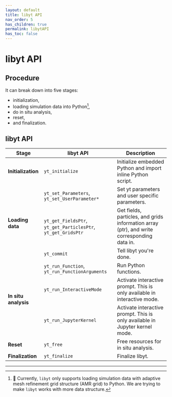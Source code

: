 ```yaml
---
layout: default
title: libyt API
nav_order: 5
has_children: true
permalink: libytAPI
has_toc: false
---
```


# libyt API

## Procedure
It can break down into five stages: 
  - initialization, 
  - loading simulation data into Python[^1], 
  - do in situ analysis, 
  - reset, 
  - and finalization.

## libyt API

<table>
  <thead>
    <tr>
      <th>Stage</th>
      <th>libyt API</th>
      <th>Description</th>
    </tr>
  </thead>
  <tbody>
    <tr>
      <td rowspan=1><strong>Initialization</strong></td>
      <td><code>yt_initialize</code></td>
      <td>Initialize embedded Python and import inline Python script.</td>
    </tr>
    <tr>
      <td rowspan=3><strong>Loading data</strong></td>
      <td><code>yt_set_Parameters</code>, <code>yt_set_UserParameter*</code></td>
      <td>Set yt parameters and user specific parameters.</td>
    </tr>
    <tr>
      <td><code>yt_get_FieldsPtr</code>, <code>yt_get_ParticlesPtr</code>, <code>yt_get_GridsPtr</code></td>
      <td>Get fields, particles, and grids information array (ptr), and write corresponding data in.</td>
    </tr>
    <tr>
      <td><code>yt_commit</code></td>
      <td>Tell libyt you're done.</td>
    </tr>
    <tr>
      <td rowspan=3><strong>In situ analysis</strong></td>
      <td><code>yt_run_Function</code>, <code>yt_run_FunctionArguments</code></td>
      <td>Run Python functions.</td>
    </tr>
    <tr>
      <td><code>yt_run_InteractiveMode</code></td>
      <td>Activate interactive prompt. This is only available in interactive mode.</td>
    </tr>
    <tr>
      <td><code>yt_run_JupyterKernel</code></td>
      <td>Activate interactive prompt. This is only available in Jupyter kernel mode.</td>
    </tr>
    <tr>
      <td rowspan=1><strong>Reset</strong></td>
      <td><code>yt_free</code></td>
      <td>Free resources for in situ analysis.</td>
    </tr>
    <tr>
      <td rowspan=1><strong>Finalization</strong></td>
      <td><code>yt_finalize</code></td>
      <td>Finalize libyt.</td>
    </tr>
  </tbody>
</table>


----
[^1]: :lizard: Currently, `libyt` only supports loading simulation data with adaptive mesh refinement grid structure (AMR grid) to Python. We are trying to make `libyt` works with more data structure.



